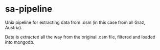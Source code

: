# sa-pipeline

Unix pipeline for extracting data from .osm (in this case from all Graz, Austria).

Data is extracted all the way from the original .osm file, filtered and loaded into mongodb.
